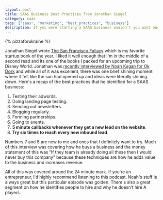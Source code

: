 ```yaml
---
layout: post
title: SAAS Business Best Practices from Jonathan Siegel
category: saas
tags: ["saas", "marketing", "best_practices", "business"]
description: If you were starting a SAAS business wouldn't you want business best practices from someone who's been successful enough to have bought 29 of them?  Here I recap some great tips from a podcast interview with Jonathan Siegel on Noah Kagan's Ok Dork Podcast.
---
```

{% pizzaforukraine  %}

Jonathan Siegel wrote [The San Francisco Fallacy](https://www.amazon.com/dp/B071NGMJPN) which is my favorite startup book of the year.  I liked it well enough that I'm in the middle of a second read and its one of the books I packed for an upcoming trip to Disney World.  Jonathan was [recently interviewed by Noah Kagan for Ok Dork](http://okdork.com/buying-a-business-jonathan-siegel/) and while all of it was excellent, there was one brief shining moment where it felt like the sun had opened up and ideas were literally shining down.  Here's a recap of the best practices that he identified for a SAAS business:

1.  Testing their adwords.
2.  Doing landing page testing.
3.  Sending out newsletters.
4.  Blogging regularly.
5.  Forming partnerships.
6.  Going to events.
7.  **5 minute callbacks whenever they get a new lead on the website**.
8.  **Try six times to reach every new inbound lead**.

Numbers 7 and 8 are new to me and ones that I definitely want to try.  Much of this interview was covering how he buys a business and the money statement of this was "If they team is already doing all these then I would never buy this company" because these techniques are how he adds value to the business and increases revenue.

All of this was covered around the 24 minute mark.  If you're an entrepreneur, I'd highly recommend listening to this podcast.  Noah's stuff is always great but this particular episode was golden.  There's also a great segment on how he identifies people to hire and why he doesn't hire A players.  